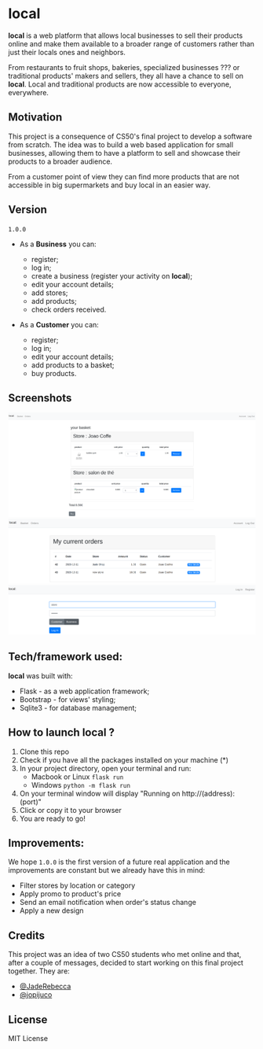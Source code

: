 # local

**local** is a web platform that allows local businesses to sell their products online and make them available to a broader range of customers rather than just their locals ones and neighbors.

From restaurants to fruit shops, bakeries, specialized businesses ??? or traditional products' makers and sellers, they all have a chance to sell on **local**.
Local and traditional products are now accessible to everyone, everywhere.

## Motivation

This project is a consequence of CS50's final project to develop a software from scratch.
The idea was to build a web based application for small businesses, allowing them to have a platform to sell and showcase their products to a broader audience.

From a customer point of view they can find more products that are not accessible in big supermarkets and buy local in an easier way.

## Version

`1.0.0`

* As a **Business** you can:
    * register;
    * log in;
    * create a business (register your activity on **local**);
    * edit your account details;
    * add stores;
    * add products;
    * check orders received.

* As a **Customer** you can:
    * register;
    * log in;
    * edit your account details;
    * add products to a basket;
    * buy products.
   
## Screenshots

![basket](screenshots/basket.png)
![orders](screenshots/orders.png)
![login](screenshots/login.png)

## Tech/framework used:

**local** was built with:

* Flask - as a web application framework;
* Bootstrap - for views' styling;
* Sqlite3 - for database management;

## How to launch local ?

1. Clone this repo
2. Check if you have all the packages installed on your machine (*)
3. In your project directory, open your terminal and run:
    * Macbook or Linux `flask run`
    * Windows `python -m flask run`
4. On your terminal window will display "Running on http://(address):(port)"
5. Click or copy it to your browser
6. You are ready to go! 

## Improvements:

We hope `1.0.0` is the first version of a future real application and the improvements are constant but we already have this in mind:

* Filter stores by location or category
* Apply promo to product's price
* Send an email notification when order's status change
* Apply a new design

## Credits

This project was an idea of two CS50 students who met online and that, after a couple of messages, decided to start working on this final project together.
They are:

* [@JadeRebecca](https://github.com/JadeRebecca)
* [@jopijuco](https://github.com/jopijuco)

## License

MIT License